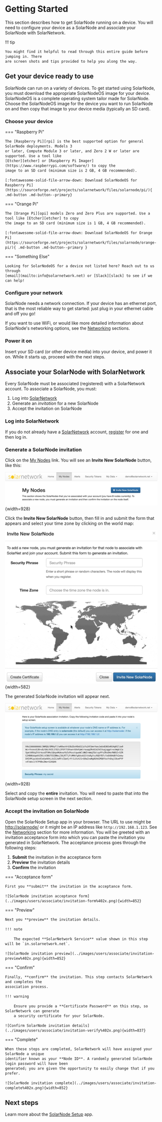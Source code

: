 # Getting Started

This section describes how to get SolarNode running on a device. You will need to configure
your device as a SolarNode and associate your SolarNode with SolarNetwork.

!!! tip

	You might find it helpful to read through this entire guide before jumping in. There
	are screen shots and tips provided to help you along the way.

## Get your device ready to use

SolarNode can run on a variety of devices. To get started using SolarNode, you must download the
appropriate SolarNodeOS image for your device. SolarNodeOS is a complete operating system tailor
made for SolarNode.  Choose the SolarNodeOS image for the device you want to run SolarNode on and
then copy that image to your device media (typically an SD card).

### Choose your device

=== "Raspberry Pi"

	The [Raspberry Pi][rpi] is the best supported option for general SolarNode deployments. Models 3
	or later, Compute Module 3 or later, and Zero 2 W or later are supported. Use a tool like
	[Etcher][etcher] or [Raspberry Pi Imager](https://www.raspberrypi.com/software/) to copy the
	image to an SD card (minimum size is 2 GB, 4 GB recommended).

	[:fontawesome-solid-file-arrow-down: Download SolarNodeOS for Raspberry Pi](https://sourceforge.net/projects/solarnetwork/files/solarnode/pi/){ .md-button .md-button--primary}

=== "Orange Pi"

	The [Orange Pi][opi] models Zero and Zero Plus are supported. Use a tool like [Etcher][etcher] to copy
	the image to an SD card (minimum size is 1 GB, 4 GB recommended).

	[:fontawesome-solid-file-arrow-down: Download SolarNodeOS for Orange Pi](https://sourceforge.net/projects/solarnetwork/files/solarnode/orange-pi/){ .md-button .md-button--primary }

=== "Something Else"

	Looking for SolarNodeOS for a device not listed here? Reach out to us through
	[email](mailto:info@solarnetwork.net) or [Slack][slack] to see if we can help!

### Configure your network

SolarNode needs a network connection. If your device has an ethernet port, that is the most reliable way
to get started: just plug in your ethernet cable and off you go!

If you want to use WiFi, or would like more detailed information about SolarNode's networking
options, see the [Networking](networking.md) sections.

### Power it on

Insert your SD card (or other device media) into your device, and power it on.
While it starts up, proceed with the next steps.

## Associate your SolarNode with SolarNetwork

Every SolarNode must be associated (registered) with a SolarNetwork account. To associate a
SolarNode, you must:

 1. Log into [SolarNetwork][solaruser]
 2. Generate an _invitation_ for a new SolarNode
 3. Accept the invitation on SolarNode

### Log into SolarNetwork

If you do not already have a [SolarNetwork][solaruser] account, [register][user-reg] for one and then log in.

### Generate a SolarNode invitation

Click on the [My Nodes][my-nodes] link. You will see an **Invite New SolarNode** button, like this:

![Empty My Nodes page on SolarNetwork](../images/users/solaruser/mynodes-empty%402x.png){width=928}

Click the **Invite New SolarNode** button, then fill in and submit the form that appears and select your
time zone by clicking on the world map:

![Choose node time zone on world map](../images/users/solaruser/invite-node-choose-time-zone%402x.gif){width=582}

The generated SolarNode invitation will appear next.

![Generated SolarNode invitation](../images/users/solaruser/node-invitation%402x.png){width=928}

Select and copy the **entire** invitation. You will need to paste that into the SolarNode setup
screen in the next section.

### Accept the invitation on SolarNode

Open the SolarNode Setup app in your browser. The URL to use might be <http://solarnode/> or it
might be an IP address like `http://192.168.1.123`. See the [Networking](networking.md) section for
more information. You will be greeted with an invitation acceptance form into which you can paste
the invitation you generated in SolarNetwork. The acceptance process goes through the following steps:

 1. **Submit** the invitation in the acceptance form
 2. **Preview** the invitation details
 3. **Confirm** the invitation

=== "Acceptance form"

	First you **submit** the invitation in the acceptance form.

	![SolarNode invitation acceptance form](../images/users/associate/invitation-form%402x.png){width=852}

=== "Preview"

	Next you **preview** the invitation details.

	!!! note

		The expected **SolarNetwork Service** value shown in this step will be `in.solarnetwork.net`.

	![SolarNode invitation preview](../images/users/associate/invitation-preview%402x.png){width=852}

=== "Confirm"

	Finally, **confirm** the invitation. This step contacts SolarNetwork and completes the
	association process.

	!!! warning

		Ensure you provide a **Certificate Password** on this step, so SolarNetwork can generate
		a security certificate for your SolarNode.

	![Confirm SolarNode invitation details](../images/users/associate/invitation-verify%402x.png){width=837}

=== "Complete"

	When these steps are completed, SolarNetwork will have assigned your SolarNode a unique
	identifier known as your **Node ID**. A randomly generated SolarNode login password will have been
	generated; you are given the opportunity to easily change that if you prefer.

	![SolarNode invitation complete](../images/users/associate/invitation-complete%402x.png){width=852}

## Next steps

Learn more about the [SolarNode Setup](setup-app/index.md) app.

[etcher]: https://www.balena.io/etcher
[my-nodes]: https://data.solarnetwork.net/solaruser/u/sec/my-nodes
[opi]: http://www.orangepi.org/
[rpi]: https://www.raspberrypi.com/
[slack]: https://join.slack.com/t/solarnetwork-f8n/shared_invite/zt-1qhses7cw-FhwcUlSiYh~3KYIDouOH4w
[solaruser]: https://data.solarnetwork.net/solaruser/
[user-reg]: https://data.solarnetwork.net/solaruser/register.do
